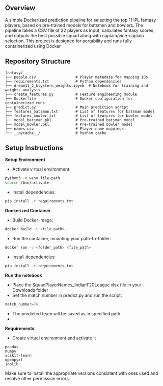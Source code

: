 ## Overview
A simple Dockerized prediction pipeline for selecting the top 11 IPL fantasy players, based on pre-trained models for batsmen and bowlers.
The pipeline takes a CSV file of 22 players as input, calculates fantasy scores, and outputs the best possible squad along with captain/vice-captain selection.
This project is designed for portability and runs fully containerized using Docker


## Repository Structure
```text
fantasy/
├── people.csv                  # Player metadata for mapping IDs
├── requirements.txt            # Python dependencies
├── dream11_2_klystern_weights.ipynb  # Notebook for training and weights analysis
├── create_features.py          # Feature engineering module
├── Dockerfile                  # Docker configuration for containerized runs
├── predict.py                  # Main prediction script
├── features_batsman.txt        # List of features for batsman model
├── features_bowler.txt         # List of features for bowler model
├── model_batsman.pkl           # Pre-trained batsman model
├── model_bowler.pkl            # Pre-trained bowler model
├── names.csv                   # Player name mappings
└── __pycache__/                # Python cache

```
## Setup Instructions

**Setup Environment**

* Activate virtual environment:
  
```bash
python3 -m venv file-path
source /bin/activate
```
* Install dependencies:
```bash
pip install -r requirements.txt
```
**Dockerized Container**

* Build Docker image:
``` bash
docker build -t <file_path>.
```
* Run the container, mounting your path-to-folder:
``` bash
docker run -v <folder_path> <file_path>
```
* Install dependencies:
``` bash
pip install -r requirements.txt
```
**Run the notebook**

* Place the SquadPlayerNames_IndianT20League.xlsx file in your Downloads folder
* Set the match number in predict.py and run the script:
``` python
match_number=76
```
* The predicted team will be saved as in specified path
* 
**Requirements**

* Create virtual environment and activate it
``` text
pandas
numpy
scikit-learn
openpyxl
joblib
```
Make sure to install the appropriate versions consistent with ones used and resolve other permission errors



